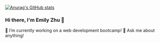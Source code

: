 [![Anurag's GitHub stats](https://github-readme-stats.vercel.app/api?username=itswindee)](https://github.com/anuraghazra/github-readme-stats)

### Hi there, I'm Emily Zhu 👋

🔭 I’m currently working on a web development bootcamp!
💬 Ask me about anything!

<!--
**itswindee/itswindee** is a ✨ _special_ ✨ repository because its `README.md` (this file) appears on your GitHub profile.

Here are some ideas to get you started:

- 🌱 I’m currently learning ...
- 👯 I’m looking to collaborate on ...
- 🤔 I’m looking for help with ...

- 📫 How to reach me:
- 😄 Pronouns: ...
- ⚡ Fun fact: ...
-->
